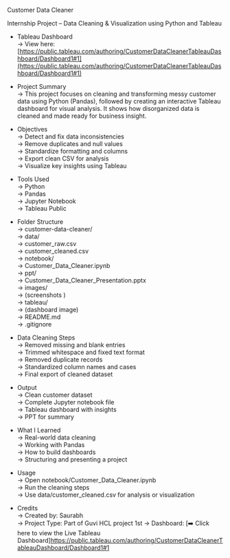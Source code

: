 Customer Data Cleaner

Internship Project – Data Cleaning & Visualization using Python and Tableau

* Tableau Dashboard  
  → View here: [https://public.tableau.com/authoring/CustomerDataCleanerTableauDashboard/Dashboard1#1](https://public.tableau.com/authoring/CustomerDataCleanerTableauDashboard/Dashboard1#1)

* Project Summary  
  → This project focuses on cleaning and transforming messy customer data using Python (Pandas), followed by creating an interactive Tableau dashboard for visual analysis. It shows how disorganized data is cleaned and made ready for business insight.

* Objectives  
  → Detect and fix data inconsistencies  
  → Remove duplicates and null values  
  → Standardize formatting and columns  
  → Export clean CSV for analysis  
  → Visualize key insights using Tableau

* Tools Used  
  → Python  
  → Pandas  
  → Jupyter Notebook  
  → Tableau Public

* Folder Structure  
  → customer-data-cleaner/  
    → data/  
       → customer_raw.csv  
       → customer_cleaned.csv  
    → notebook/  
       → Customer_Data_Cleaner.ipynb  
    → ppt/  
       → Customer_Data_Cleaner_Presentation.pptx  
    → images/  
       → (screenshots )  
    → tableau/  
       → (dashboard image)  
    → README.md  
    → .gitignore

* Data Cleaning Steps  
  → Removed missing and blank entries  
  → Trimmed whitespace and fixed text format  
  → Removed duplicate records  
  → Standardized column names and cases  
  → Final export of cleaned dataset

* Output  
  → Clean customer dataset  
  → Complete Jupyter notebook file  
  → Tableau dashboard with insights  
  → PPT for summary

* What I Learned  
  → Real-world data cleaning  
  → Working with Pandas  
  → How to build dashboards  
  → Structuring and presenting a project

* Usage  
  → Open notebook/Customer_Data_Cleaner.ipynb  
  → Run the cleaning steps  
  → Use data/customer_cleaned.csv for analysis or visualization

* Credits  
  → Created by: Saurabh  
  → Project Type: Part of Guvi HCL project 1st
  → Dashboard: 
[➡️ Click here to view the Live Tableau Dashboard]https://public.tableau.com/authoring/CustomerDataCleanerTableauDashboard/Dashboard1#1
